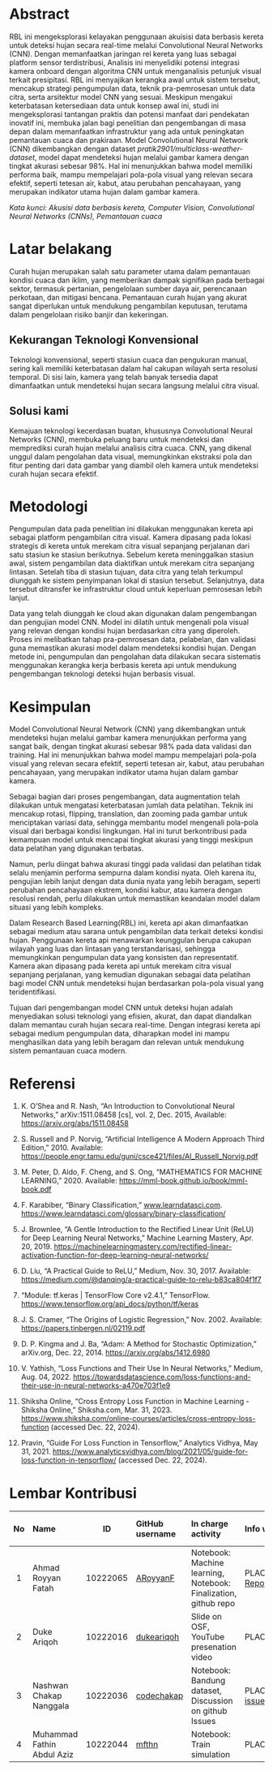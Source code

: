 # Abstract

RBL ini mengeksplorasi kelayakan penggunaan akuisisi data berbasis kereta untuk deteksi hujan secara real-time melalui Convolutional Neural Networks (CNN). Dengan memanfaatkan jaringan rel kereta yang luas sebagai platform sensor terdistribusi, Analisis ini menyelidiki potensi integrasi kamera onboard dengan algoritma CNN untuk menganalisis petunjuk visual terkait presipitasi. RBL ini menyajikan kerangka awal untuk sistem tersebut, mencakup strategi pengumpulan data, teknik pra-pemrosesan untuk data citra, serta arsitektur model CNN yang sesuai. Meskipun mengakui keterbatasan ketersediaan data untuk konsep awal ini, studi ini mengeksplorasi tantangan praktis dan potensi manfaat dari pendekatan inovatif ini, membuka jalan bagi penelitian dan pengembangan di masa depan dalam memanfaatkan infrastruktur yang ada untuk peningkatan pemantauan cuaca dan prakiraan. Model Convolutional Neural Network (CNN) dikembangkan dengan dataset _pratik2901/multiclass-weather-dataset_, model dapat mendeteksi hujan melalui gambar kamera dengan tingkat akurasi sebesar 98%. Hal ini menunjukkan bahwa model memiliki performa baik, mampu mempelajari pola-pola visual yang relevan secara efektif, seperti tetesan air, kabut, atau perubahan pencahayaan, yang merupakan indikator utama hujan dalam gambar kamera.

_Kata kunci: Akusisi data berbasis kereta, Computer Vision, Convolutional Neural Networks (CNNs), Pemantauan cuaca_

# Latar belakang

Curah hujan merupakan salah satu parameter utama dalam pemantauan kondisi cuaca dan iklim, yang memberikan dampak signifikan pada berbagai sektor, termasuk pertanian, pengelolaan sumber daya air, perencanaan perkotaan, dan mitigasi bencana. Pemantauan curah hujan yang akurat sangat diperlukan untuk mendukung pengambilan keputusan, terutama dalam pengelolaan risiko banjir dan kekeringan.

## Kekurangan Teknologi Konvensional

Teknologi konvensional, seperti stasiun cuaca dan pengukuran manual, sering kali memiliki keterbatasan dalam hal cakupan wilayah serta resolusi temporal. Di sisi lain, kamera yang telah banyak tersedia dapat dimanfaatkan untuk mendeteksi hujan secara langsung melalui citra visual.

## Solusi kami

Kemajuan teknologi kecerdasan buatan, khususnya Convolutional Neural Networks (CNN), membuka peluang baru untuk mendeteksi dan memprediksi curah hujan melalui analisis citra cuaca. CNN, yang dikenal unggul dalam pengolahan data visual, memungkinkan ekstraksi pola dan fitur penting dari data gambar yang diambil oleh kamera untuk mendeteksi curah hujan secara efektif.

# Metodologi

Pengumpulan data pada penelitian ini dilakukan menggunakan kereta api sebagai platform pengambilan citra visual. Kamera dipasang pada lokasi strategis di kereta untuk merekam citra visual sepanjang perjalanan dari satu stasiun ke stasiun berikutnya. Sebelum kereta meninggalkan stasiun awal, sistem pengambilan data diaktifkan untuk merekam citra sepanjang lintasan. Setelah tiba di stasiun tujuan, data citra yang telah terkumpul diunggah ke sistem penyimpanan lokal di stasiun tersebut. Selanjutnya, data tersebut ditransfer ke infrastruktur cloud untuk keperluan pemrosesan lebih lanjut.

Data yang telah diunggah ke cloud akan digunakan dalam pengembangan dan pengujian model CNN. Model ini dilatih untuk mengenali pola visual yang relevan dengan kondisi hujan berdasarkan citra yang diperoleh. Proses ini melibatkan tahap pra-pemrosesan data, pelabelan, dan validasi guna memastikan akurasi model dalam mendeteksi kondisi hujan. Dengan metode ini, pengumpulan dan pengolahan data dilakukan secara sistematis menggunakan kerangka kerja berbasis kereta api untuk mendukung pengembangan teknologi deteksi hujan berbasis visual.

# Kesimpulan

Model Convolutional Neural Network (CNN) yang dikembangkan untuk mendeteksi hujan melalui gambar kamera menunjukkan performa yang sangat baik, dengan tingkat akurasi sebesar 98% pada data validasi dan training. Hal ini menunjukkan bahwa model mampu mempelajari pola-pola visual yang relevan secara efektif, seperti tetesan air, kabut, atau perubahan pencahayaan, yang merupakan indikator utama hujan dalam gambar kamera.

Sebagai bagian dari proses pengembangan, data augmentation telah dilakukan untuk mengatasi keterbatasan jumlah data pelatihan. Teknik ini mencakup rotasi, flipping, translation, dan zooming pada gambar untuk menciptakan variasi data, sehingga membantu model mengenali pola-pola visual dari berbagai kondisi lingkungan. Hal ini turut berkontribusi pada kemampuan model untuk mencapai tingkat akurasi yang tinggi meskipun data pelatihan yang digunakan terbatas.

Namun, perlu diingat bahwa akurasi tinggi pada validasi dan pelatihan tidak selalu menjamin performa sempurna dalam kondisi nyata. Oleh karena itu, pengujian lebih lanjut dengan data dunia nyata yang lebih beragam, seperti perubahan pencahayaan ekstrem, kondisi kabur, atau kamera dengan resolusi rendah, perlu dilakukan untuk memastikan keandalan model dalam situasi yang lebih kompleks.

Dalam Research Based Learning(RBL) ini, kereta api akan dimanfaatkan sebagai medium atau sarana untuk pengambilan data terkait deteksi kondisi hujan. Penggunaan kereta api menawarkan keunggulan berupa cakupan wilayah yang luas dan lintasan yang terstandarisasi, sehingga memungkinkan pengumpulan data yang konsisten dan representatif. Kamera akan dipasang pada kereta api untuk merekam citra visual sepanjang perjalanan, yang kemudian digunakan sebagai data pelatihan bagi model CNN untuk mendeteksi hujan berdasarkan pola-pola visual yang teridentifikasi.

Tujuan dari pengembangan model CNN untuk deteksi hujan adalah menyediakan solusi teknologi yang efisien, akurat, dan dapat diandalkan dalam memantau curah hujan secara real-time. Dengan integrasi kereta api sebagai medium pengumpulan data, diharapkan model ini mampu menghasilkan data yang lebih beragam dan relevan untuk mendukung sistem pemantauan cuaca modern.

# Referensi

1. K. O’Shea and R. Nash, “An Introduction to Convolutional Neural Networks,”
   arXiv:1511.08458 [cs], vol. 2, Dec. 2015, Available: https://arxiv.org/abs/1511.08458

2. S. Russell and P. Norvig, “Artificial Intelligence A Modern Approach Third Edition,” 2010. Available: https://people.engr.tamu.edu/guni/csce421/files/AI_Russell_Norvig.pdf

3. M. Peter, D. Aldo, F. Cheng, and S. Ong, “MATHEMATICS FOR MACHINE LEARNING,” 2020. Available: https://mml-book.github.io/book/mml-book.pdf

4. F. Karabiber, “Binary Classification,” www.learndatasci.com. https://www.learndatasci.com/glossary/binary-classification/

5. J. Brownlee, “A Gentle Introduction to the Rectified Linear Unit (ReLU) for Deep Learning Neural Networks,” Machine Learning Mastery, Apr. 20, 2019. https://machinelearningmastery.com/rectified-linear-activation-function-for-deep-learning-neural-networks/

6. D. Liu, “A Practical Guide to ReLU,” Medium, Nov. 30, 2017. Available: https://medium.com/@danqing/a-practical-guide-to-relu-b83ca804f1f7

7. “Module: tf.keras | TensorFlow Core v2.4.1,” TensorFlow. https://www.tensorflow.org/api_docs/python/tf/keras

8. J. S. Cramer, “The Origins of Logistic Regression,” Nov. 2002. Available: https://papers.tinbergen.nl/02119.pdf

9. D. P. Kingma and J. Ba, “Adam: A Method for Stochastic Optimization,” arXiv.org, Dec. 22, 2014. https://arxiv.org/abs/1412.6980

10. V. Yathish, “Loss Functions and Their Use In Neural Networks,” Medium, Aug. 04, 2022. https://towardsdatascience.com/loss-functions-and-their-use-in-neural-networks-a470e703f1e9

11. Shiksha Online, “Cross Entropy Loss Function in Machine Learning - Shiksha Online,” Shiksha.com, Mar. 31, 2023. https://www.shiksha.com/online-courses/articles/cross-entropy-loss-function (accessed Dec. 22, 2024).

12. Pravin, “Guide For Loss Function in Tensorflow,” Analytics Vidhya, May 31, 2021. https://www.analyticsvidhya.com/blog/2021/05/guide-for-loss-function-in-tensorflow/ (accessed Dec. 22, 2024).

# Lembar Kontribusi

| No  | Name                       |    ID    | GitHub username                             | In charge activity                                              | Info with link                                                               | Shared max point |
| :-: | :------------------------- | :------: | :------------------------------------------ | :-------------------------------------------------------------- | :--------------------------------------------------------------------------- | :--------------: |
|  1  | Ahmad Royyan Fatah         | 10222065 | [ARoyyanF](https://github.com/ARoyyanF)     | Notebook: Machine learning, Notebook: Finalization, github repo | PLACEHOLDERnotebook, [Repository](https://github.com/ARoyyanF/RBL-PGDA/)     |        25        |
|  2  | Duke Ariqoh                | 10222016 | [dukeariqoh](https://github.com/dukeariqoh) | Slide on OSF, YouTube presenation video                         | PLACEHOLDER                                                                  |        25        |
|  3  | Nashwan Chakap Nanggala    | 10222036 | [codechakap](https://github.com/codechakap) | Notebook: Bandung dataset, Discussion on github Issues          | PLACEHOLDERnotebook, [issues](https://github.com/ARoyyanF/RBL-PGDA/issues/1) |        25        |
|  4  | Muhammad Fathin Abdul Aziz | 10222044 | [mfthn](https://github.com/mfthn)           | Notebook: Train simulation                                      | PLACEHOLDERnotebook                                                          |        25        |
